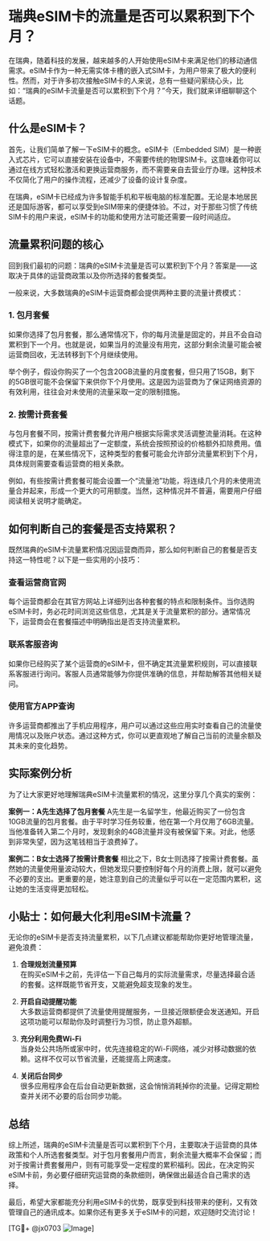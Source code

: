 # 瑞典eSIM卡的流量是否可以累积到下个月？

在瑞典，随着科技的发展，越来越多的人开始使用eSIM卡来满足他们的移动通信需求。eSIM卡作为一种无需实体卡槽的嵌入式SIM卡，为用户带来了极大的便利性。然而，对于许多初次接触eSIM卡的人来说，总有一些疑问萦绕心头，比如：“瑞典的eSIM卡流量是否可以累积到下个月？”今天，我们就来详细聊聊这个话题。

## 什么是eSIM卡？

首先，让我们简单了解一下eSIM卡的概念。eSIM卡（Embedded SIM）是一种嵌入式芯片，它可以直接安装在设备中，不需要传统的物理SIM卡。这意味着你可以通过在线方式轻松激活和更换运营商服务，而不需要亲自去营业厅办理。这种技术不仅简化了用户的操作流程，还减少了设备的设计复杂度。

在瑞典，eSIM卡已经成为许多智能手机和平板电脑的标准配置。无论是本地居民还是国际游客，都可以享受到eSIM带来的便捷体验。不过，对于那些习惯了传统SIM卡的用户来说，eSIM卡的功能和使用方法可能还需要一段时间适应。

## 流量累积问题的核心

回到我们最初的问题：瑞典的eSIM卡流量是否可以累积到下个月？答案是——这取决于具体的运营商政策以及你所选择的套餐类型。

一般来说，大多数瑞典的eSIM卡运营商都会提供两种主要的流量计费模式：

### 1. 包月套餐
如果你选择了包月套餐，那么通常情况下，你的每月流量是固定的，并且不会自动累积到下一个月。也就是说，如果当月的流量没有用完，这部分剩余流量可能会被运营商回收，无法转移到下个月继续使用。

举个例子，假设你购买了一个包含20GB流量的月度套餐，但只用了15GB，剩下的5GB很可能不会保留下来供你下个月使用。这是因为运营商为了保证网络资源的有效利用，往往会对未使用的流量采取一定的限制措施。

### 2. 按需计费套餐
与包月套餐不同，按需计费套餐允许用户根据实际需求灵活调整流量消耗。在这种模式下，如果你的流量超出了一定额度，系统会按照预设的价格额外扣除费用。值得注意的是，在某些情况下，这种类型的套餐可能会允许部分流量累积到下个月，具体规则需要查看运营商的相关条款。

例如，有些按需计费套餐可能会设置一个“流量池”功能，将连续几个月的未使用流量合并起来，形成一个更大的可用额度。当然，这种情况并不普遍，需要用户仔细阅读相关说明才能确定。

## 如何判断自己的套餐是否支持累积？

既然瑞典的eSIM卡流量累积情况因运营商而异，那么如何判断自己的套餐是否支持这一特性呢？以下是一些实用的小技巧：

### 查看运营商官网
每个运营商都会在其官方网站上详细列出各种套餐的特点和限制条件。当你选购eSIM卡时，务必花时间浏览这些信息，尤其是关于流量累积的部分。通常情况下，运营商会在套餐描述中明确指出是否支持流量累积。

### 联系客服咨询
如果你已经购买了某个运营商的eSIM卡，但不确定其流量累积规则，可以直接联系客服进行询问。客服人员通常能够为你提供准确的信息，并帮助解答其他相关疑问。

### 使用官方APP查询
许多运营商都推出了手机应用程序，用户可以通过这些应用实时查看自己的流量使用情况以及账户状态。通过这种方式，你可以更直观地了解自己当前的流量余额及其未来的变化趋势。

## 实际案例分析

为了让大家更好地理解瑞典eSIM卡流量累积的情况，这里分享几个真实的案例：

**案例一：A先生选择了包月套餐**
A先生是一名留学生，他最近购买了一份包含10GB流量的包月套餐。由于平时学习任务较重，他在第一个月仅用了6GB流量。当他准备转入第二个月时，发现剩余的4GB流量并没有被保留下来。对此，他感到非常失望，因为这笔钱相当于浪费掉了。

**案例二：B女士选择了按需计费套餐**
相比之下，B女士则选择了按需计费套餐。虽然她的流量使用量波动较大，但她发现只要控制好每个月的消费上限，就可以避免不必要的支出。更重要的是，她注意到自己的流量似乎可以在一定范围内累积，这让她的生活变得更加轻松。

## 小贴士：如何最大化利用eSIM卡流量？

无论你的eSIM卡是否支持流量累积，以下几点建议都能帮助你更好地管理流量，避免浪费：

1. **合理规划流量预算**  
   在购买eSIM卡之前，先评估一下自己每月的实际流量需求，尽量选择最合适的套餐。这样既能节省开支，又能避免超支现象的发生。

2. **开启自动提醒功能**  
   大多数运营商都提供了流量使用提醒服务，一旦接近限额便会发送通知。开启这项功能可以帮助你及时调整行为习惯，防止意外超额。

3. **充分利用免费Wi-Fi**  
   当身处公共场所或家中时，优先连接稳定的Wi-Fi网络，减少对移动数据的依赖。这样不仅可以节省流量，还能提高上网速度。

4. **关闭后台同步**  
   很多应用程序会在后台自动更新数据，这会悄悄消耗掉你的流量。记得定期检查并关闭不必要的后台同步功能。

## 总结

综上所述，瑞典的eSIM卡流量是否可以累积到下个月，主要取决于运营商的具体政策和个人所选套餐类型。对于包月套餐用户而言，剩余流量大概率不会保留；而对于按需计费套餐用户，则有可能享受一定程度的累积福利。因此，在决定购买eSIM卡前，务必要仔细研究运营商的条款细则，确保做出最适合自己需求的选择。

最后，希望大家都能充分利用eSIM卡的优势，既享受到科技带来的便利，又有效管理自己的通讯成本。如果你还有更多关于eSIM卡的问题，欢迎随时交流讨论！

[TG💪+ @jx0703 ![Image](https://github.com/user-attachments/assets/dbca1d08-cadb-493c-b0ec-ad6f7a83f270)]